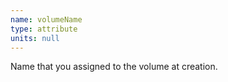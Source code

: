 ```yaml
---
name: volumeName
type: attribute
units: null
---
```


Name that you assigned to the volume at creation.
